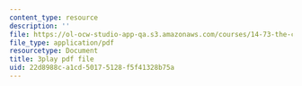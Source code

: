 ```yaml
---
content_type: resource
description: ''
file: https://ol-ocw-studio-app-qa.s3.amazonaws.com/courses/14-73-the-challenge-of-world-poverty-spring-2011/22d8988ca1cd50175128f5f41328b75a_quATCFNpM50.pdf
file_type: application/pdf
resourcetype: Document
title: 3play pdf file
uid: 22d8988c-a1cd-5017-5128-f5f41328b75a
---
```

